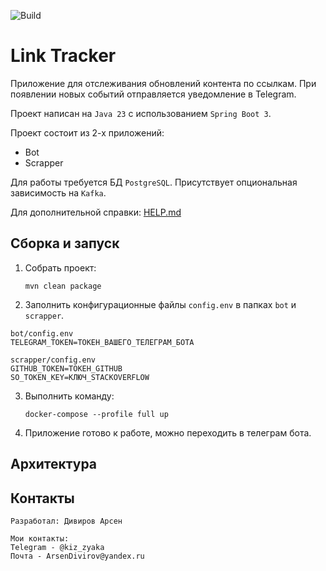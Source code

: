 ![Build](https://github.com/central-university-dev/backend-academy-2025-spring-template/actions/workflows/build.yaml/badge.svg)

# Link Tracker

<!-- этот файл можно и нужно менять -->

Приложение для отслеживания обновлений контента по ссылкам.
При появлении новых событий отправляется уведомление в Telegram.

Проект написан на `Java 23` с использованием `Spring Boot 3`.

Проект состоит из 2-х приложений:
* Bot
* Scrapper

Для работы требуется БД `PostgreSQL`. Присутствует опциональная зависимость на `Kafka`.

Для дополнительной справки: [HELP.md](./HELP.md)

## Сборка и запуск

1. Собрать проект:

   ```shell
   mvn clean package
   ```
2. Заполнить конфигурационные файлы `config.env` в папках `bot` и `scrapper`.

```
bot/config.env
TELEGRAM_TOKEN=ТОКЕН_ВАШЕГО_ТЕЛЕГРАМ_БОТА

scrapper/config.env
GITHUB_TOKEN=ТОКЕН_GITHUB
SO_TOKEN_KEY=КЛЮЧ_STACKOVERFLOW
```

3. Выполнить команду:

   ```shell
   docker-compose --profile full up
   ```
4. Приложение готово к работе, можно переходить в телеграм бота.

## Архитектура

## Контакты

```
Разработал: Дивиров Арсен

Мои контакты: 
Telegram - @kiz_zyaka
Почта - ArsenDivirov@yandex.ru
```

